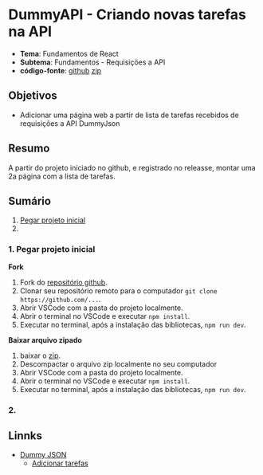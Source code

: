 # DummyAPI - Criando novas tarefas na API
- **Tema**: Fundamentos de React
- **Subtema**: Fundamentos - Requisições a API
- **código-fonte**: [github]() [zip]()

## Objetivos
- Adicionar uma página web a partir de lista de tarefas recebidos de requisições a API DummyJson

## Resumo
A partir do projeto iniciado no github, e registrado no releasse, montar uma 2a página com a lista de tarefas.

## Sumário
1. [Pegar projeto inicial](https://github.com/infoweb-pos/react-notas_de_aula/blob/main/fundamentos/08-requisicao_api-dummy-tarefas.md#1-pegar-projeto-inicial)
2. 



### 1. Pegar projeto inicial
**Fork**
1. Fork do [repositório github](https://github.com/infoweb-pos/2023-webapp-08-pratica_de_lab-dummy-01.git).
2. Clonar seu repositório remoto para o computador `git clone https://github.com/...`.
3. Abrir VSCode com a pasta do projeto localmente.
4. Abrir o terminal no VSCode e executar `npm install`.
5. Executar no terminal, após a instalação das bibliotecas, `npm run dev`.

**Baixar arquivo zipado**
1. baixar o [zip](https://github.com/infoweb-pos/2023-webapp-08-pratica_de_lab-dummy-01/archive/refs/tags/pagina-inicial.zip).
2. Descompactar o arquivo zip localmente no seu computador
3. Abrir VSCode com a pasta do projeto localmente.
4. Abrir o terminal no VSCode e executar `npm install`.
5. Executar no terminal, após a instalação das bibliotecas, `npm run dev`.


### 2. 



## Linnks
- [Dummy JSON](https://dummyjson.com/)
  - [Adicionar tarefas](https://dummyjson.com/docs/todos/#add)

